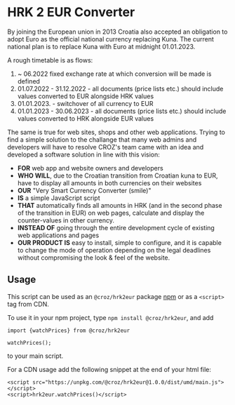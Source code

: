 # HRK 2 EUR Converter

By joining the European union in 2013 Croatia also accepted an obligation to adopt Euro as the official national
 currency replacing Kuna. The current national plan is to replace Kuna with Euro at midnight 01.01.2023.

A rough timetable is as flows:

1. ~ 06.2022 fixed exchange rate at which conversion will be made is defined
2. 01.07.2022 - 31.12.2022 - all documents (price lists etc.) should include values converted to EUR alongside HRK values
3. 01.01.2023. - switchover of all currency to EUR
4. 01.01.2023 - 30.06.2023 - all documents (price lists etc.) should include values converted to HRK alongside EUR values

The same is true for web sites, shops and other web applications. Trying to find a simple solution to the challange that many web 
admins and developers will have to resolve CROZ's team came with an idea and developed a software solution in line with this vision:

- **FOR** web app and website owners and developers
- **WHO WILL**, due to the Croatian transition from Croatian kuna to EUR, have to display all amounts in both currencies on their websites
- **OUR** "Very Smart Currency Converter (smile)" 
- **IS** a simple JavaScript script
- **THAT** automatically finds all amounts in HRK (and in the second phase of the transition in EUR) on web pages, 
calculate and display the counter-values in other currency.
- **INSTEAD OF** going through the entire development cycle of existing web applications and pages 
- **OUR PRODUCT IS** easy to install, simple to configure, and it is capable to change the mode of operation 
depending on the legal deadlines without compromising the look & feel of the website.

## Usage

This script can be used as an `@croz/hrk2eur` package [npm](https://www.npmjs.com/package/@croz/hrk2eur) or as a `<script>` tag from CDN.

To use it in your npm project, type `npm install @croz/hrk2eur`, and add 
```
import {watchPrices} from @croz/hrk2eur

watchPrices();
``` 
to your main script.


For a CDN usage add the following snippet at the end of your html file: 

```
<script src="https://unpkg.com/@croz/hrk2eur@1.0.0/dist/umd/main.js"></script>
<script>hrk2eur.watchPrices()</script>
```

 
